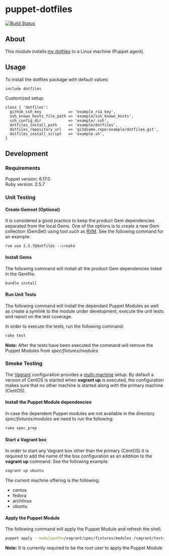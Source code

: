 # puppet-dotfiles

[![Build Status](https://travis-ci.com/eirikur-ari/puppet-dotfiles.svg?branch=master)](https://travis-ci.com/eirikur-ari/puppet-dotfiles)

## About
This module installs [my dotfiles](eirikur-ari/dotfiles) to a Linux machine (Puppet agent).

## Usage
To install the dotfiles package with default values:

```puppet
include dotfiles
```

Customized setup:

```puppet
class { 'dotfiles':
  github_ssh_key            => 'example_rsa_key',
  ssh_known_hosts_file_path => 'example/ssh_known_hosts',
  ssh_config_dir            => 'example/.ssh',
  dotfiles_install_path     => 'example/dotfiles',
  dotfiles_repository_url   => 'git@some.repo:example/dotfiles.git',
  dotfiles_install_script   => 'example.sh',
}
```

## Development 

### Requirements
Puppet version: 6.17.0\
Ruby version: 2.5.7

### Unit Testing

#### Create Gemset (Optional)
It is considered a good practice to keep the product Gem dependencies separated from the local Gems. One of the options is to create a new Gem collection (GemSet) using tool such as [RVM](https://rvm.io/). See the following command for an example:

```
rvm use 2.5.7@dotfiles --create
```

#### Install Gems
The following command will install all the product Gem dependencies listed in the Gemfile.

```bash
bundle install
```

#### Run Unit Tests
The following command will install the dependant Puppet Modules as well as create a symlink to the module under development, execute the unit tests and report on the test coverage.

In order to execute the tests, run the following command:

```bash
rake test
```

**Note:** After the tests have been executed the command will remove the Puppet Modules from *spec/fixtures/modules*

### Smoke Testing
The [Vagrant](https://www.vagrantup.com/) configuration provides a [multi-machine](https://www.vagrantup.com/docs/multi-machine) setup. By default a version of CentOS is started when **vagrant up** is executed, the configuration makes sure that no other machine is started along with the primary machine (CentOS). 

#### Install the Puppet Module dependencies
In case the dependent Puppet modules are not available in the directory *spec/fixtures/modules* we need to run the following:

```bash
rake spec_prep
```

#### Start a Vagrant box
In order to start any Vagrant box other than the primary (CentOS) it is required to add the name of the box configuration as an addition to the **vagrant up** command. See the following example:

```bash
vagrant up ubuntu
```

The current machine offering is the following:
* centos
* fedora
* archlinux
* ubuntu

#### Apply the Puppet Module
The following command will apply the Puppet Module and refresh the shell.

```bash
puppet apply --modulepath=/vagrant/spec/fixtures/modules /vagrant/tests/init.pp && exec $SHELL -l
```

**Note:** It is currently required to be the *root* user to apply the Puppet Module